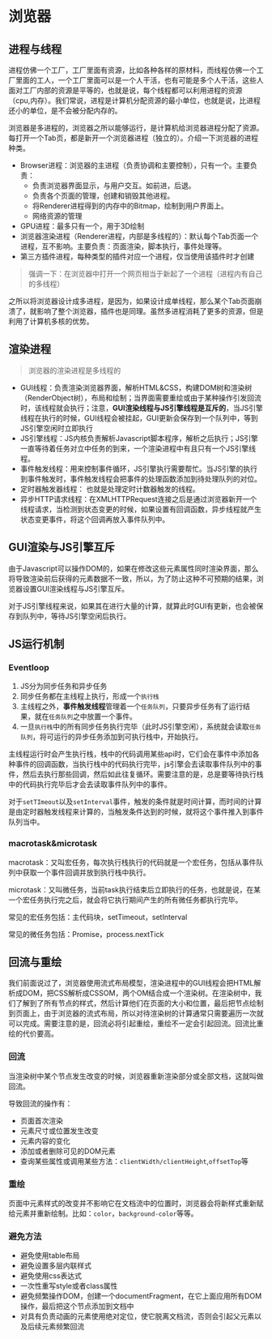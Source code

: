 # 浏览器

## 进程与线程

进程仿佛一个工厂，工厂里面有资源，比如各种各样的原材料，而线程仿佛一个工厂里面的工人，一个工厂里面可以是一个人干活，也有可能是多个人干活，这些人面对工厂内部的资源是平等的，也就是说，每个线程都可以利用进程的资源（cpu,内存）。我们常说，进程是计算机分配资源的最小单位，也就是说，比进程还小的单位，是不会被分配内存的。

浏览器是多进程的，浏览器之所以能够运行，是计算机给浏览器进程分配了资源。每打开一个Tab页，都是新开一个浏览器进程（独立的）。介绍一下浏览器的进程种类。

+ Browser进程：浏览器的主进程（负责协调和主要控制），只有一个。主要负责：
  + 负责浏览器界面显示，与用户交互。如前进，后退。
  + 负责各个页面的管理，创建和销毁其他进程。
  + 将Renderer进程得到的内存中的Bitmap，绘制到用户界面上。
  + 网络资源的管理
+ GPU进程：最多只有一个，用于3D绘制
+ 浏览器渲染进程（Renderer进程，内部是多线程的）：默认每个Tab页面一个进程，互不影响。主要负责：页面渲染，脚本执行，事件处理等。
+ 第三方插件进程，每种类型的插件对应一个进程，仅当使用该插件时才创建

> 强调一下：在浏览器中打开一个网页相当于新起了一个进程（进程内有自己的多线程）

之所以将浏览器设计成多进程，是因为，如果设计成单线程，那么某个Tab页面崩溃了，就影响了整个浏览器，插件也是同理。虽然多进程消耗了更多的资源，但是利用了计算机多核的优势。

## 渲染进程

> 浏览器的渲染进程是多线程的

+ GUI线程：负责渲染浏览器界面，解析HTML&CSS，构建DOM树和渲染树（RenderObject树），布局和绘制；当界面需要重绘或由于某种操作引发回流时，该线程就会执行；注意，**GUI渲染线程与JS引擎线程是互斥的**，当JS引擎线程在执行的时候，GUI线程会被挂起，GUI更新会保存到一个队列中，等到JS引擎空闲时立即执行
+ JS引擎线程：JS内核负责解析Javascript脚本程序，解析之后执行；JS引擎一直等待着任务对立中任务的到来，一个渲染进程中有且只有一个JS引擎线程。
+ 事件触发线程：用来控制事件循环，JS引擎执行需要帮忙。当JS引擎的执行到事件触发时，事件触发线程会把事件的处理函数添加到待处理队列的对位。
+ 定时器触发器线程： 也就是处理定时计数器触发的线程。
+ 异步HTTP请求线程：在XMLHTTPRequest连接之后是通过浏览器新开一个线程请求，当检测到状态变更的时候，如果设置有回调函数，异步线程就产生状态变更事件，将这个回调再放入事件队列中。

## GUI渲染与JS引擎互斥

由于Javascript可以操作DOM的，如果在修改这些元素属性同时渲染界面，那么将导致渲染前后获得的元素数据不一致，所以，为了防止这种不可预期的结果，浏览器设置GUI渲染线程与JS引擎互斥。

对于JS引擎线程来说，如果其在进行大量的计算，就算此时GUI有更新，也会被保存到队列中，等待JS引擎空闲后执行。

 ## JS运行机制

### Eventloop

1. JS分为同步任务和异步任务
2. 同步任务都在主线程上执行，形成一个`执行栈`
3. 主线程之外，**事件触发线程**管理着一个`任务队列`，只要异步任务有了运行结果，就在`任务队列`之中放置一个事件。
4. 一旦`执行栈`中的所有同步任务执行完毕（此时JS引擎空闲），系统就会读取`任务队列`，将可运行的异步任务添加到可执行栈中，开始执行。



主线程运行时会产生执行栈，栈中的代码调用某些api时，它们会在事件中添加各种事件的回调函数，当执行栈中的代码执行完毕，js引擎会去读取事件队列中的事件，然后去执行那些回调，然后如此往复循环。需要注意的是，总是要等待执行栈中的代码执行完毕后才会去读取事件队列中的事件。

对于`setTImeout`以及`setInterval`事件，触发的条件就是时间计算，而时间的计算是由定时器触发线程来计算的，当触发条件达到的时候，就将这个事件推入到事件队列当中。

### macrotask&microtask

macrotask：又叫宏任务，每次执行栈执行的代码就是一个宏任务，包括从事件队列中获取一个事件回调并放到执行栈中执行。

microtask：又叫微任务，当前task执行结束后立即执行的任务，也就是说，在某一个宏任务执行完之后，就会将它执行期间产生的所有微任务都执行完毕。

常见的宏任务包括：主代码块，setTimeout，setInterval

常见的微任务包括：Promise，process.nextTick

## 回流与重绘

我们前面说过了，浏览器使用流式布局模型，渲染进程中的GUI线程会把HTML解析成DOM，把CSS解析成CSSOM，两个OM结合成一个渲染树。在渲染树中，我们了解到了所有节点的样式，然后计算他们在页面的大小和位置，最后把节点绘制到页面上，由于浏览器的流式布局，所以对待渲染树的计算通常只需要遍历一次就可以完成。需要注意的是，回流必将引起重绘，重绘不一定会引起回流。回流比重绘的代价要高。

### 回流

当渲染树中某个节点发生改变的时候，浏览器重新渲染部分或全部文档，这就叫做回流。

导致回流的操作有： 

+ 页面首次渲染
+ 元素尺寸或位置发生改变
+ 元素内容的变化
+ 添加或者删除可见的DOM元素
+ 查询某些属性或调用某些方法：`clientWidth/clientHeight`,`offsetTop`等

### 重绘

页面中元素样式的改变并不影响它在文档流中的位置时，浏览器会将新样式重新赋给元素并重新绘制。比如：`color`，`background-color`等等。

### 避免方法

+ 避免使用table布局
+ 避免设置多层内联样式
+ 避免使用css表达式
+ 一次性重写style或者class属性
+ 避免频繁操作DOM，创建一个documentFragment，在它上面应用所有DOM操作，最后把这个节点添加到文档中
+ 对具有负责动画的元素使用绝对定位，使它脱离文档流，否则会引起父元素以及后续元素频繁回流